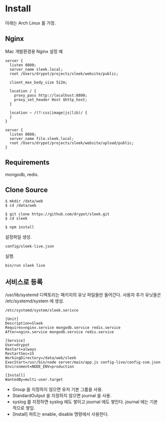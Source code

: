 # Install

아래는 Arch Linux 를 가정.


## Nginx

Mac 개발환경용 Nginx 설정 예

    server {
      listen 8080;
      server_name sleek.local;
      root /Users/drypot/projects/sleek/website/public;

      client_max_body_size 512m;
      
      location / {
        proxy_pass http://localhost:8800;
        proxy_set_header Host $http_host;
      }

      location ~ /(?:css|image|js|lib)/ {
      }
    }

    server {
      listen 8080;
      server_name file.sleek.local;
      root /Users/drypot/projects/sleek/website/upload/public;
    }


## Requirements

mongodb, redis.


## Clone Source

    $ mkdir /data/web
    $ cd /data/web

    $ git clone https://github.com/drypot/sleek.git
    $ cd sleek

    $ npm install

설정파일 생성.

    config/sleek-live.json

실행.

    bin/run sleek live


## 서비스로 등록

/usr/lib/systemd 디렉토리는 패키지의 유닛 파일들만 들어간다.
사용자 추가 유닛들은 /etc/systemd/system 에 생성.

    /etc/systemd/system/sleek.serivce

    [Unit]
    Description=Sleek
    Requires=nginx.service mongodb.service redis.service
    After=nginx.service mongodb.service redis.service

    [Service]
    User=drypot
    Restart=always
    RestartSec=15
    WorkingDirectory=/data/web/sleek
    ExecStart=/usr/bin/node server/main/app.js config-live/config-ssm.json
    Environment=NODE_ENV=production

    [Install]
    WantedBy=multi-user.target

* Group 을 지정하지 않으면 유저 기본 그룹을 사용.
* StandardOutput 을 지정하지 않으면 journal 을 사용.
* syslog 를 지정하면 syslog 에도 쌓이고 journal 에도 쌓인다. journal 에는 기본적으로 쌓임.
* [Install] 파트는 enable, disable 명령에서 사용한다.
